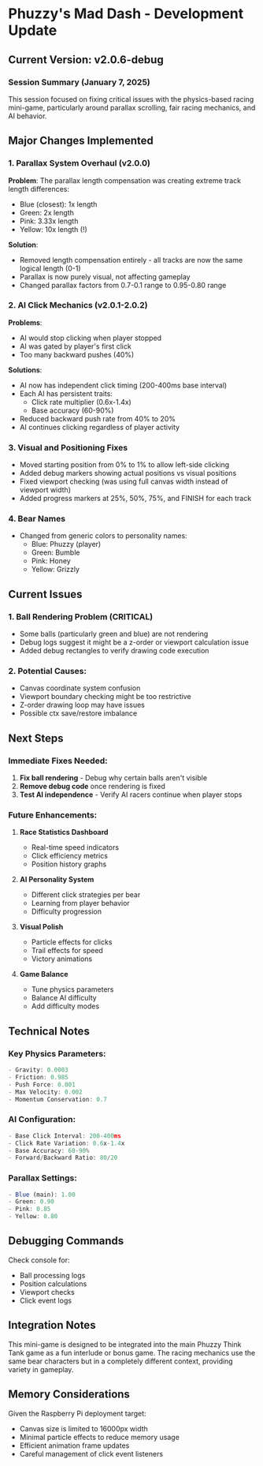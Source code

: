 # Phuzzy's Mad Dash - Development Update

## Current Version: v2.0.6-debug

### Session Summary (January 7, 2025)

This session focused on fixing critical issues with the physics-based racing mini-game, particularly around parallax scrolling, fair racing mechanics, and AI behavior.

## Major Changes Implemented

### 1. Parallax System Overhaul (v2.0.0)
**Problem**: The parallax length compensation was creating extreme track length differences:
- Blue (closest): 1x length
- Green: 2x length  
- Pink: 3.33x length
- Yellow: 10x length (!)

**Solution**: 
- Removed length compensation entirely - all tracks are now the same logical length (0-1)
- Parallax is now purely visual, not affecting gameplay
- Changed parallax factors from 0.7-0.1 range to 0.95-0.80 range

### 2. AI Click Mechanics (v2.0.1-2.0.2)
**Problems**:
- AI would stop clicking when player stopped
- AI was gated by player's first click
- Too many backward pushes (40%)

**Solutions**:
- AI now has independent click timing (200-400ms base interval)
- Each AI has persistent traits:
  - Click rate multiplier (0.6x-1.4x)
  - Base accuracy (60-90%)
- Reduced backward push rate from 40% to 20%
- AI continues clicking regardless of player activity

### 3. Visual and Positioning Fixes
- Moved starting position from 0% to 1% to allow left-side clicking
- Added debug markers showing actual positions vs visual positions
- Fixed viewport checking (was using full canvas width instead of viewport width)
- Added progress markers at 25%, 50%, 75%, and FINISH for each track

### 4. Bear Names
- Changed from generic colors to personality names:
  - Blue: Phuzzy (player)
  - Green: Bumble
  - Pink: Honey  
  - Yellow: Grizzly

## Current Issues

### 1. Ball Rendering Problem (CRITICAL)
- Some balls (particularly green and blue) are not rendering
- Debug logs suggest it might be a z-order or viewport calculation issue
- Added debug rectangles to verify drawing code execution

### 2. Potential Causes:
- Canvas coordinate system confusion
- Viewport boundary checking might be too restrictive
- Z-order drawing loop may have issues
- Possible ctx save/restore imbalance

## Next Steps

### Immediate Fixes Needed:
1. **Fix ball rendering** - Debug why certain balls aren't visible
2. **Remove debug code** once rendering is fixed
3. **Test AI independence** - Verify AI racers continue when player stops

### Future Enhancements:
1. **Race Statistics Dashboard**
   - Real-time speed indicators
   - Click efficiency metrics
   - Position history graphs

2. **AI Personality System**
   - Different click strategies per bear
   - Learning from player behavior
   - Difficulty progression

3. **Visual Polish**
   - Particle effects for clicks
   - Trail effects for speed
   - Victory animations

4. **Game Balance**
   - Tune physics parameters
   - Balance AI difficulty
   - Add difficulty modes

## Technical Notes

### Key Physics Parameters:
```javascript
- Gravity: 0.0003
- Friction: 0.985
- Push Force: 0.001
- Max Velocity: 0.002
- Momentum Conservation: 0.7
```

### AI Configuration:
```javascript
- Base Click Interval: 200-400ms
- Click Rate Variation: 0.6x-1.4x
- Base Accuracy: 60-90%
- Forward/Backward Ratio: 80/20
```

### Parallax Settings:
```javascript
- Blue (main): 1.00
- Green: 0.90
- Pink: 0.85  
- Yellow: 0.80
```

## Debugging Commands

Check console for:
- Ball processing logs
- Position calculations
- Viewport checks
- Click event logs

## Integration Notes

This mini-game is designed to be integrated into the main Phuzzy Think Tank game as a fun interlude or bonus game. The racing mechanics use the same bear characters but in a completely different context, providing variety in gameplay.

## Memory Considerations

Given the Raspberry Pi deployment target:
- Canvas size is limited to 16000px width
- Minimal particle effects to reduce memory usage
- Efficient animation frame updates
- Careful management of click event listeners